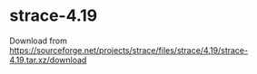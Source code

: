 # strace-4.19
Download from https://sourceforge.net/projects/strace/files/strace/4.19/strace-4.19.tar.xz/download
